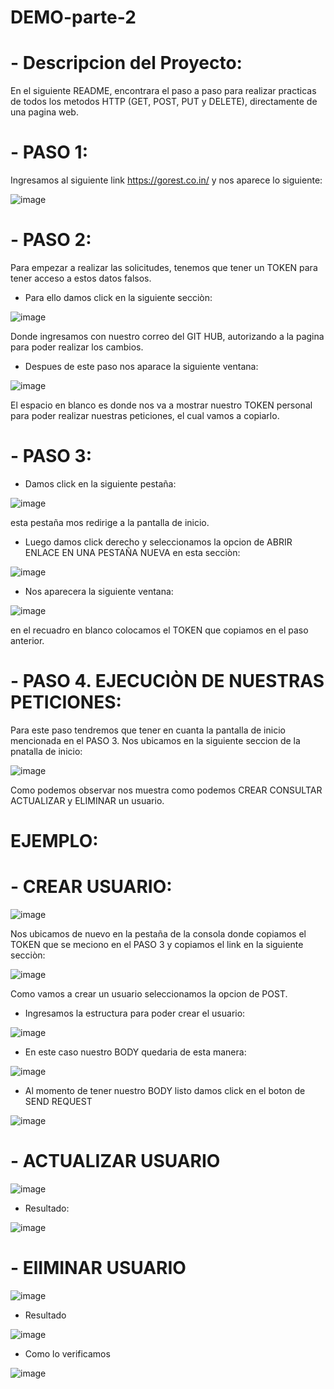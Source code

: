 # DEMO-parte-2

# - Descripcion del Proyecto:
   
   En el siguiente README, encontrara el paso a paso para realizar practicas de todos los metodos
   HTTP (GET, POST, PUT y DELETE), directamente de una pagina web.
    
    
# - PASO 1:

   Ingresamos al siguiente link https://gorest.co.in/ y nos aparece lo siguiente: 
    
   ![image](https://user-images.githubusercontent.com/95291737/202860965-a08a6aa3-2105-4862-b14c-1bb01a7fe623.png)

# - PASO 2: 
    
   Para empezar a realizar las solicitudes, tenemos que tener un TOKEN para tener acceso a estos datos falsos.
    
   - Para ello damos click en la siguiente secciòn: 
    
   ![image](https://user-images.githubusercontent.com/95291737/202861093-cbd7f5a7-2795-405f-9b60-e88848e8bb53.png)
    
   Donde ingresamos con nuestro correo del GIT HUB, autorizando a la pagina para poder realizar los cambios.
    
   - Despues de este paso nos aparace la siguiente ventana:
    
   ![image](https://user-images.githubusercontent.com/95291737/202862004-98934bfa-e1ef-429b-928a-272590e9eb7b.png)
   
   El espacio en blanco es donde nos va a mostrar nuestro TOKEN personal para poder realizar nuestras peticiones,
   el cual vamos a copiarlo.
    
# - PASO 3: 

   - Damos click en la siguiente pestaña: 
   
   ![image](https://user-images.githubusercontent.com/95291737/202861669-986b7130-9a64-47f8-878e-350f468cd8f5.png)
   
   esta pestaña mos redirige a la pantalla de inicio.
   
   - Luego damos click derecho y seleccionamos la opcion de ABRIR ENLACE EN UNA PESTAÑA NUEVA en esta secciòn: 
  
   ![image](https://user-images.githubusercontent.com/95291737/202861741-cb589d1b-a8a7-4ed7-8d10-b0d9f365bc1c.png)
   
   - Nos aparecera la siguiente ventana:
   
  ![image](https://user-images.githubusercontent.com/95291737/202862736-d5b911b1-9510-4f21-8471-23046a6ea5d0.png)
  
  en el recuadro en blanco colocamos el TOKEN que copiamos en el paso anterior.
  
  
# - PASO 4. EJECUCIÒN DE NUESTRAS PETICIONES:

   Para este paso tendremos que tener en cuanta la pantalla de inicio mencionada en el PASO 3. 
   Nos ubicamos en la siguiente seccion de la pnatalla de inicio:
   
   ![image](https://user-images.githubusercontent.com/95291737/202862965-872eb153-1562-426e-978b-16faf43db29c.png)

   Como podemos observar nos muestra como podemos CREAR CONSULTAR ACTUALIZAR y ELIMINAR un usuario.
   
   # EJEMPLO: 
   
   # - CREAR USUARIO: 
      
   ![image](https://user-images.githubusercontent.com/95291737/202863618-8f9b4198-c720-4bf8-8926-4ec3a3276405.png)
   
   Nos ubicamos de nuevo en la pestaña de la consola donde copiamos el TOKEN que se meciono en el PASO 3 y copiamos 
   el link en la siguiente secciòn:
   
   ![image](https://user-images.githubusercontent.com/95291737/202863727-f5f6deeb-2b39-470f-b1aa-be4f98d258c6.png)

   Como vamos a crear un usuario seleccionamos la opcion de POST.
   
   - Ingresamos la estructura para poder crear el usuario:
   
   ![image](https://user-images.githubusercontent.com/95291737/202863884-07038818-ae0d-4187-8f92-529d106ec68c.png)
   
   - En este caso nuestro BODY quedaria de esta manera:
   
   ![image](https://user-images.githubusercontent.com/95291737/202863942-1f6bfbd5-280c-468c-b1f2-09d7d2acb88a.png)
   
   - Al momento de tener nuestro BODY listo damos click en el boton de SEND REQUEST
   
   ![image](https://user-images.githubusercontent.com/95291737/202864030-8a9d046b-ed62-4357-a535-92fa9abd42b5.png)

   # - ACTUALIZAR USUARIO
   
   ![image](https://user-images.githubusercontent.com/95291737/202864570-20bbac62-9718-4c89-bc6d-0701e1382be1.png)

   - Resultado:

   ![image](https://user-images.githubusercontent.com/95291737/202864633-bd0f3a5b-9ee2-4524-981a-034be0b47e6f.png)
   
   # - ElIMINAR USUARIO 
   
   ![image](https://user-images.githubusercontent.com/95291737/202864917-5351715d-00df-4b38-b57d-de0fc85548ce.png)

   - Resultado
   
   ![image](https://user-images.githubusercontent.com/95291737/202865092-3a9c30a4-6a50-40fd-ad33-d0c825b35967.png)
   
   - Como lo verificamos 
   
   ![image](https://user-images.githubusercontent.com/95291737/202865107-89095edb-e7ad-4e7a-8c75-bb6250e37092.png)





   

    
